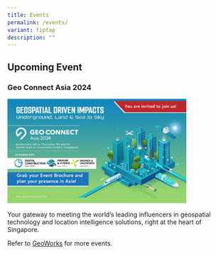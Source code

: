 ```yaml
---
title: Events
permalink: /events/
variant: tiptap
description: ""
---
```

<h2>Upcoming Event</h2>
<h3><strong>Geo Connect Asia 2024</strong></h3>
<div class="isomer-image-wrapper">
<img style="width: 80%;" height="auto" width="100%" alt="" src="/images/GCA.png">
</div>
<p>Your gateway to meeting the world’s leading influencers in geospatial
technology and location intelligence solutions, right at the heart of Singapore.</p>
<p>Refer to <a href="https://geoworks.sla.gov.sg/" rel="noopener noreferrer nofollow" target="_blank">GeoWorks</a> for
more events.</p>